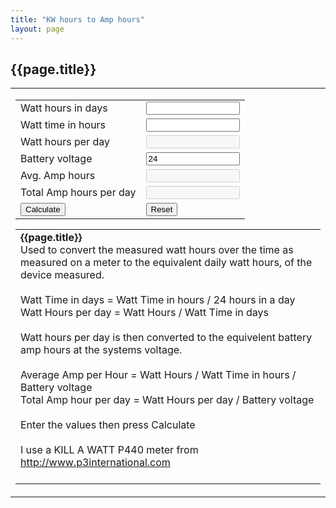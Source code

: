 ```yaml
---
title: "KW hours to Amp hours"
layout: page
---
```

## {{page.title}}
<script type="text/javascript">
<!--
function perRound(num, precision) {
	var precision = 4; //default value if not passed from caller, change if desired
	// remark if passed from caller
	precision = parseInt(precision); // make certain the decimal precision is an integer
	var result1 = num * Math.pow(10, precision);
	var result2 = Math.round(result1);
	var result3 = result2 / Math.pow(10, precision);
	return result3;
}
function docalc()
{
   document.temps.kwhd.value = perRound((document.temps.kwh.value  / (document.temps.kwht.value / 24) ), 4);
   document.temps.avgamphour.value = perRound((document.temps.kwh.value  / document.temps.kwht.value )  / document.temps.bvoltage.value, 4);
   document.temps.totalamphour.value = perRound(document.temps.kwhd.value / document.temps.bvoltage.value, 4);
 totalamphour  
}
//-->
</script>
<table width="100%" cellpadding="4" cellspacing="0" border="0" align="center">
<tr>
<td>
<form name="temps" action="">
<table align="center">
    <tr>
    <td valign="top">Watt hours in days</td>
	  <td valign="top"><input type="text" name="kwh" style="width:150px" value="" maxlength="10" size="10" />	</td>
	</tr>
	<tr>
	  <td valign="top">Watt time in hours</td>
	  <td valign="top"><input type="text" name="kwht" style="width:150px" value="" size="10" maxlength="10" />	</td>
	</tr>
	<tr>
	  <td valign="top">Watt hours per day</td>
	  <td valign="top"><input type="text" disabled="disabled" name="kwhd" style="width:150px" value="" size="10" maxlength="10" readonly="readonly" />	</td>
	</tr>
	<tr>
	  <td valign="top">Battery voltage</td>
	  <td valign="top"><input type="text" name="bvoltage" style="width:150px" value="24" size="10" maxlength="10" />	</td>
	</tr>
	<tr>
	  <td valign="top">Avg. Amp hours</td>
	  <td valign="top"><input type="text" disabled="disabled" name="avgamphour" style="width:150px" value="" size="10" maxlength="10" readonly="readonly" />	</td>
	</tr>
	<tr>
	  <td valign="top">Total Amp hours per day</td>
	  <td valign="top"><input type="text" disabled="disabled" name="totalamphour" style="width:150px" value="" size="10" maxlength="10" readonly="readonly" />	</td>
	</tr>
	<tr>
	  <td valign="top"><input type="button" value="Calculate" onclick="docalc()" /></td>
	  <td valign="top"><input type="reset"  value="Reset" onclick="clearForm()" />	</td>
	</tr>

</table>
</form>
<table align="center">
	<tr>
	  <td>
      <b>{{page.title}}</b><br />
Used to convert the measured watt hours over the time as measured on a meter to the
 equivalent daily watt hours, of the device measured.
<br />
<br />
Watt Time in days = Watt Time in hours / 24 hours in a day<br />
Watt Hours per day = Watt Hours / Watt Time in days<br />
<br />
Watt hours per day is then converted to the equivelent battery amp hours at the
 systems voltage.
<br />
<br />
Average Amp per Hour =  Watt Hours / Watt Time in hours / Battery voltage <br />
Total Amp hour per day =  Watt Hours per day / Battery voltage <br />
<br />
Enter the values then press Calculate<br />
<br />
I use a KILL A WATT P440 meter from <a target="_blank" href="http://www.p3international.com">
http://www.p3international.com</a><br />
<br />
	  </td>
	</tr>
</table>
</td>
</tr>
</table>
